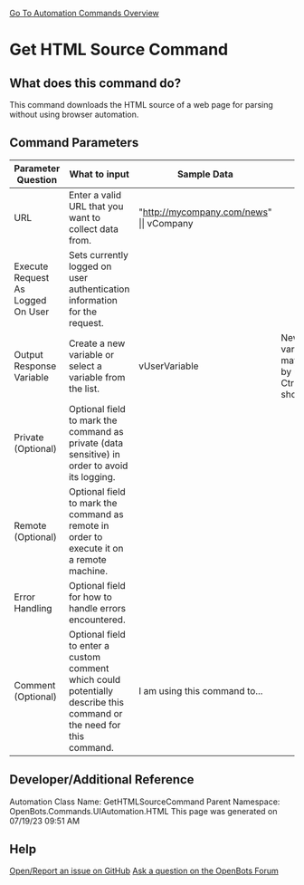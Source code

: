 <!--TITLE: Get HTML Source Command -->
<!-- SUBTITLE: a command in the UI Automation Commands\HTML group. -->
[Go To Automation Commands Overview](/automation-commands)


# Get HTML Source Command


## What does this command do?
This command downloads the HTML source of a web page for parsing without using browser automation.


## Command Parameters
| Parameter Question   	| What to input  	|  Sample Data 	| Remarks  	|
| ---                    | ---               | ---           | ---       |
|URL|Enter a valid URL that you want to collect data from.|"http://mycompany.com/news" \|\| vCompany||
|Execute Request As Logged On User|Sets currently logged on user authentication information for the request.|||
|Output Response Variable|Create a new variable or select a variable from the list.|vUserVariable|New variables/arguments may be instantiated by utilizing the Ctrl+K/Ctrl+J shortcuts.|
|Private (Optional)|Optional field to mark the command as private (data sensitive) in order to avoid its logging.|||
|Remote (Optional)|Optional field to mark the command as remote in order to execute it on a remote machine.|||
|Error Handling|Optional field for how to handle errors encountered.|||
|Comment (Optional)|Optional field to enter a custom comment which could potentially describe this command or the need for this command.|I am using this command to...||


## Developer/Additional Reference
Automation Class Name: GetHTMLSourceCommand
Parent Namespace: OpenBots.Commands.UIAutomation.HTML
This page was generated on 07/19/23 09:51 AM


## Help
[Open/Report an issue on GitHub](https://github.com/OpenBotsAI/OpenBots.Studio/issues/new)
[Ask a question on the OpenBots Forum](https://openbots.ai/forums/)
